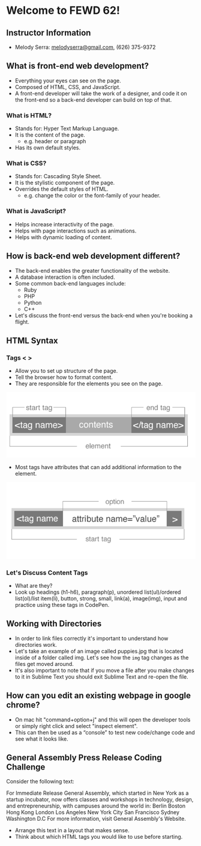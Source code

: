 # Welcome to FEWD 62!

## Instructor Information
- Melody Serra: melodyserra@gmail.com, (626) 375-9372


## What is front-end web development?
- Everything your eyes can see on the page.
- Composed of HTML, CSS, and JavaScript.
- A front-end developer will take the work of a designer, and code it on the front-end so a back-end developer can build on top of that.

### What is HTML?
- Stands for: Hyper Text Markup Language.
- It is the content of the page.
	- e.g. header or paragraph
- Has its own default styles.

### What is CSS?
- Stands for: Cascading Style Sheet.
- It is the stylistic component of the page.
- Overrides the default styles of HTML.
	- e.g. change the color or the font-family of your header.

### What is JavaScript?
- Helps increase interactivity of the page.
- Helps with page interactions such as animations.
- Helps with dynamic loading of content.


## How is back-end web development different?
- The back-end enables the greater functionality of the website.
- A database interaction is often included.
- Some common back-end languages include:
	- Ruby
	- PHP
	- Python
	- C++
- Let's discuss the front-end versus the back-end when you're booking a flight.  

## HTML Syntax

### Tags < >
- Allow you to set up structure of the page.
- Tell the browser how to format content.
- They are responsible for the elements you see on the page.


![](img/tags.png)

- Most tags have attributes that can add additional information to the element.

![](img/tags_attributes.png)

### Let's Discuss Content Tags

- What are they?
- Look up headings (h1-h6), paragraph(p), unordered list(ul)/ordered list(ol)/list item(li), button, strong, small, link(a), image(img), input and practice using these tags in CodePen.

## Working with Directories
- In order to link files correctly it's important to understand how directories work.
- Let's take an example of an image called puppies.jpg that is located inside of a folder called img. Let's see how the `img` tag changes as the files get moved around.
- It's also important to note that if you move a file after you make changes to it in Sublime Text you should exit Sublime Text and re-open the file.

## How can you edit an existing webpage in google chrome?
- On mac hit "command+option+j" and this will open the developer tools or simply right click and select "inspect element".
- This can then be used as a “console” to test new code/change code and see what it looks like.

## General Assembly Press Release Coding Challenge

Consider the following text:

For Immediate Release General Assembly, which started in New York as a startup incubator, now offers classes and workshops in technology, design, and entrepreneurship, with campuses around the world in: Berlin Boston Hong Kong London Los Angeles New York City San Francisco Sydney Washington D.C For more information, visit General Assembly's Website.

- Arrange this text in a layout that makes sense.
- Think about which HTML tags you would like to use before starting.
